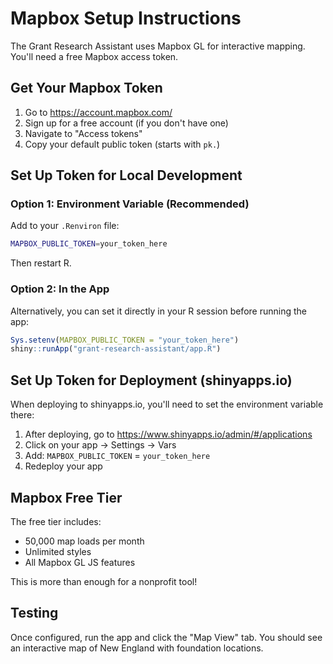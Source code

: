 # Mapbox Setup Instructions

The Grant Research Assistant uses Mapbox GL for interactive mapping. You'll need a free Mapbox access token.

## Get Your Mapbox Token

1. Go to https://account.mapbox.com/
2. Sign up for a free account (if you don't have one)
3. Navigate to "Access tokens"
4. Copy your default public token (starts with `pk.`)

## Set Up Token for Local Development

### Option 1: Environment Variable (Recommended)
Add to your `.Renviron` file:

```bash
MAPBOX_PUBLIC_TOKEN=your_token_here
```

Then restart R.

### Option 2: In the App
Alternatively, you can set it directly in your R session before running the app:

```r
Sys.setenv(MAPBOX_PUBLIC_TOKEN = "your_token_here")
shiny::runApp("grant-research-assistant/app.R")
```

## Set Up Token for Deployment (shinyapps.io)

When deploying to shinyapps.io, you'll need to set the environment variable there:

1. After deploying, go to https://www.shinyapps.io/admin/#/applications
2. Click on your app → Settings → Vars
3. Add: `MAPBOX_PUBLIC_TOKEN` = `your_token_here`
4. Redeploy your app

## Mapbox Free Tier

The free tier includes:
- 50,000 map loads per month
- Unlimited styles
- All Mapbox GL JS features

This is more than enough for a nonprofit tool!

## Testing

Once configured, run the app and click the "Map View" tab. You should see an interactive map of New England with foundation locations.
